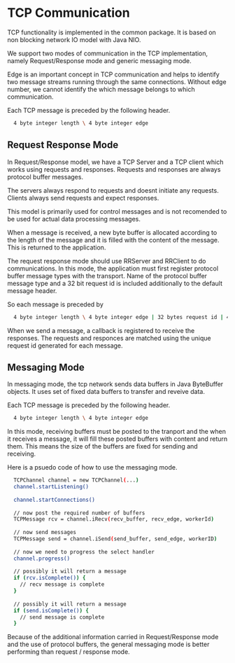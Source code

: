 TCP Communication
=================

TCP functionality is implemented in the common package. It is based on non blocking network IO model
with Java NIO.

We support two modes of communication in the TCP implementation, namely Request/Response mode and
generic messaging mode. 

Edge is an important concept in TCP communication and helps to identify two message streams running
through the same connections. Without edge number, we cannot identify the which message belongs to
which communication.

Each TCP message is preceded by the following header.

```bash
  4 byte integer length \ 4 byte integer edge 
```

Request Response Mode
----------------------

In Request/Response model, we have a TCP Server and a TCP client which works using requests and
responses. Requests and responses are always protocol buffer messages.

The servers always respond to requests and doesnt initiate any requests. Clients always send 
requests and expect responses.

This model is primarily used for control messages and is not recomended to be used for actual data 
processing messages.

When a message is received, a new byte buffer is allocated according to the length of the message 
and it is filled with the content of the message. This is returned to the application.

The request response mode should use RRServer and RRClient to do communications. In this mode, the 
application must first register protocol buffer message types with the transport. Name of the 
protocol buffer message type and a 32 bit request id is included additionally to the default 
message header.

So each message is preceded by

```bash
  4 byte integer length \ 4 byte integer edge | 32 bytes request id | 4 byte message name length | message name  
```

When we send a message, a callback is registered to receive the responses. The requests and responces
are matched using the unique request id generated for each message.

Messaging Mode
---------------

In messaging mode, the tcp network sends data buffers in Java ByteBuffer objects. It uses set of 
fixed data buffers to transfer and reveive data.

Each TCP message is preceded by the following header.

```bash
  4 byte integer length \ 4 byte integer edge 
```


In this mode, receiving buffers must be posted to the tranport and the when it receives a message, 
it will fill these posted buffers with content and return them. This means the size of the buffers
are fixed for sending and receiving.

Here is a psuedo code of how to use the messaging mode.

```bash
  TCPChannel channel = new TCPChannel(...)
  channel.startListening()
  
  channel.startConnections()
  
  // now post the required number of buffers
  TCPMessage rcv = channel.iRecv(recv_buffer, recv_edge, workerId)
  
  // now send messages
  TCPMessage send = channel.iSend(send_buffer, send_edge, workerID)
  
  // now we need to progress the select handler
  channel.progress()
  
  // possibly it will return a message
  if (rcv.isComplete()) {
    // recv message is complete
  }
  
  // possibly it will return a message
  if (send.isComplete()) {
    // send message is complete
  }
```

Because of the additional information carried in Request/Response mode and the use of protocol
buffers, the general messaging mode is better performing than request / response mode.